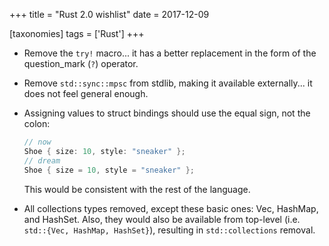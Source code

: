 +++
title = "Rust 2.0 wishlist"
date = 2017-12-09

[taxonomies]
tags = ['Rust']
+++

-   Remove the `try!` macro\... it has a better replacement in the form
    of the question\_mark (`?`) operator.
-   Remove `std::sync::mpsc` from stdlib, making it available
    externally\... it does not feel general enough.
-   Assigning values to struct bindings should use the equal sign, not
    the colon:

    ```rust
    // now
    Shoe { size: 10, style: "sneaker" };
    // dream
    Shoe { size = 10, style = "sneaker" };
    ```

    This would be consistent with the rest of the language.

-   All collections types removed, except these basic ones: Vec,
    HashMap, and HashSet. Also, they would also be available from
    top-level (i.e. `std::{Vec, HashMap, HashSet}`), resulting in
    `std::collections` removal.
